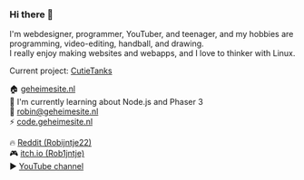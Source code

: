 ### Hi there 👋

I'm webdesigner, programmer, YouTuber, and teenager, and my hobbies are programming, video-editing, handball, and drawing.<br>
I really enjoy making websites and webapps, and I love to thinker with Linux.

Current project: [CutieTanks](https://robijntje.itch.io/cutie-tanks)

🏠 [geheimesite.nl](http://geheimesite.nl)  
🌱 I'm currently learning about Node.js and Phaser 3  
💬 [robin@geheimesite.nl](mailto:robin@geheimesite.nl)  
⚡ [code.geheimesite.nl](http://code.geheimesite.nl)  

🔥 [Reddit (Robijntje22)](https://www.reddit.com/user/Robijntje22)  
🎮 [itch.io (Rob1jntje)](https://robijntje.itch.io)  
▶️ [YouTube channel](https://www.youtube.com/channel/UCx4li1iMygs5KtqgcU5KGRw)  

<!--
**RobinBoers/RobinBoers** is a ✨ _special_ ✨ repository because its `README.md` (this file) appears on your GitHub profile.

Here are some ideas to get you started:

- 🔭 I’m currently working on ...
- 🌱 I’m currently learning ...
- 👯 I’m looking to collaborate on ...
- 🤔 I’m looking for help with ...
- 💬 Ask me about ...
- 📫 How to reach me: ...
- 😄 Pronouns: ...
- ⚡ Fun fact: ...
-->
